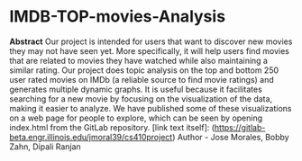 # IMDB-TOP-movies-Analysis
**Abstract** Our project is intended for users that want to discover new movies they may not have seen yet. More specifically, it will help users find movies that are related to movies they have watched while also maintaining a similar rating. Our project does topic analysis on the top and bottom 250 user rated movies on IMDb (a reliable source to find movie ratings) and generates multiple dynamic graphs. It is useful because it facilitates searching for a new movie by focusing on the visualization of the data, making it easier to analyze. We have published some of these visualizations on a web page for people to explore, which can be seen by opening index.html from the GitLab repository. [link text itself]: (https://gitlab-beta.engr.illinois.edu/jmoral39/cs410project)
Author - Jose Morales, Bobby Zahn, Dipali Ranjan 
